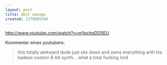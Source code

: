 ```yaml
--- 
layout: post
title: 8bit ownage
created: 1279885588
---
```

http://www.youtube.com/watch?v=m1pchpDD5EU

Kommentar eines youtubers:
> this totally awkward dude just sits down and﻿ owns everything with his badass custom 8-bit synth... what a total fucking lord
